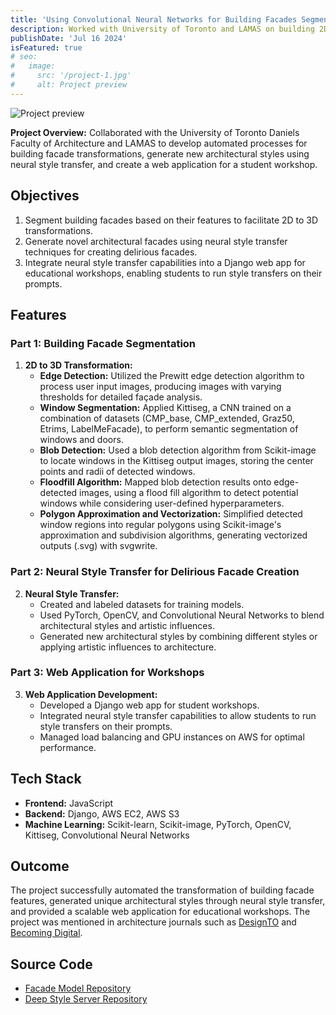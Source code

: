 ```yaml
---
title: 'Using Convolutional Neural Networks for Building Facades Segmentation and Creating New Imaginative Architectural Styles using Neural Style Transfer'
description: Worked with University of Toronto and LAMAS on building 2D to 3D transformations pipeline, creating new architectural facades using neural style transfer, and developing a Django web app with AWS GPU-enabled servers.
publishDate: 'Jul 16 2024'
isFeatured: true
# seo:
#   image:
#     src: '/project-1.jpg'
#     alt: Project preview
---
```


![Project preview](/project-1.jpg)

**Project Overview:**
Collaborated with the University of Toronto Daniels Faculty of Architecture and LAMAS to develop automated processes for building facade transformations, generate new architectural styles using neural style transfer, and create a web application for a student workshop.

## Objectives

1. Segment building facades based on their features to facilitate 2D to 3D transformations.
2. Generate novel architectural facades using neural style transfer techniques for creating delirious facades.
3. Integrate neural style transfer capabilities into a Django web app for educational workshops, enabling students to run style transfers on their prompts.

## Features

### Part 1: Building Facade Segmentation

1. **2D to 3D Transformation:**
   - **Edge Detection:** Utilized the Prewitt edge detection algorithm to process user input images, producing images with varying thresholds for detailed façade analysis.
   - **Window Segmentation:** Applied Kittiseg, a CNN trained on a combination of datasets (CMP_base, CMP_extended, Graz50, Etrims, LabelMeFacade), to perform semantic segmentation of windows and doors.
   - **Blob Detection:** Used a blob detection algorithm from Scikit-image to locate windows in the Kittiseg output images, storing the center points and radii of detected windows.
   - **Floodfill Algorithm:** Mapped blob detection results onto edge-detected images, using a flood fill algorithm to detect potential windows while considering user-defined hyperparameters.
   - **Polygon Approximation and Vectorization:** Simplified detected window regions into regular polygons using Scikit-image's approximation and subdivision algorithms, generating vectorized outputs (.svg) with svgwrite.

### Part 2: Neural Style Transfer for Delirious Facade Creation

2. **Neural Style Transfer:**
   - Created and labeled datasets for training models.
   - Used PyTorch, OpenCV, and Convolutional Neural Networks to blend architectural styles and artistic influences.
   - Generated new architectural styles by combining different styles or applying artistic influences to architecture.

### Part 3: Web Application for Workshops

3. **Web Application Development:**
   - Developed a Django web app for student workshops.
   - Integrated neural style transfer capabilities to allow students to run style transfers on their prompts.
   - Managed load balancing and GPU instances on AWS for optimal performance.

## Tech Stack

- **Frontend:** JavaScript
- **Backend:** Django, AWS EC2, AWS S3
- **Machine Learning:** Scikit-learn, Scikit-image, PyTorch, OpenCV, Kittiseg, Convolutional Neural Networks

## Outcome

The project successfully automated the transformation of building facade features, generated unique architectural styles through neural style transfer, and provided a scalable web application for educational workshops. The project was mentioned in architecture journals such as [DesignTO](https://designto.org/event/delirious-facade/) and [Becoming Digital](https://www.becomingdigital.net/lamas).

## Source Code

- [Facade Model Repository](https://github.com/summerlimes/facade-model)
- [Deep Style Server Repository](https://github.com/Pineapplebun/deepstyleserver)
